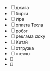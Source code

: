 - [ ] джапа
- [ ] бирки
- [ ] Ира
- [ ] оплата Тесла
- [ ] робот
- [ ] реклама cloxy
- [ ] Китай 
- [ ] отгрузка
- [ ] стекло
- [ ] 
- [ ] 